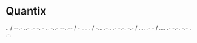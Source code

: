 # Quantix
.. / --.- ..- .- -. - .. -..- --..-- / - .... . / -... .-.. .- -.-. -.- / .... .- - / .... .- -.-. -.- . .-.
